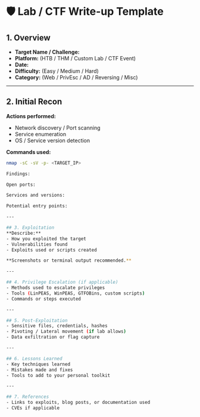 # 🛡️ Lab / CTF Write-up Template

## 1. Overview
- **Target Name / Challenge:**  
- **Platform:** (HTB / THM / Custom Lab / CTF Event)  
- **Date:**  
- **Difficulty:** (Easy / Medium / Hard)  
- **Category:** (Web / PrivEsc / AD / Reversing / Misc)  

---

## 2. Initial Recon
**Actions performed:**
- Network discovery / Port scanning
- Service enumeration
- OS / Service version detection

**Commands used:**
```bash
nmap -sC -sV -p- <TARGET_IP>

Findings:

Open ports:

Services and versions:

Potential entry points:

---

## 3. Exploitation
**Describe:**
- How you exploited the target  
- Vulnerabilities found  
- Exploits used or scripts created  

**Screenshots or terminal output recommended.**

---

## 4. Privilege Escalation (if applicable)
- Methods used to escalate privileges  
- Tools (LinPEAS, WinPEAS, GTFOBins, custom scripts)  
- Commands or steps executed  

---

## 5. Post-Exploitation
- Sensitive files, credentials, hashes  
- Pivoting / Lateral movement (if lab allows)  
- Data exfiltration or flag capture  

---

## 6. Lessons Learned
- Key techniques learned  
- Mistakes made and fixes  
- Tools to add to your personal toolkit  

---

## 7. References
- Links to exploits, blog posts, or documentation used  
- CVEs if applicable
